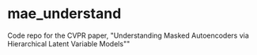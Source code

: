 # mae_understand
Code repo for the CVPR paper, "Understanding Masked Autoencoders via Hierarchical Latent Variable Models""
